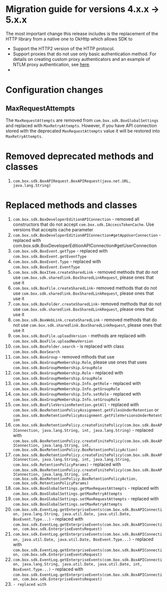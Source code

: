 # Migration guide for versions 4.x.x -> 5.x.x

The most important change this release includes is the replacement of the HTTP library from a native one to
OkHttp which allows SDK to

 - Support the HTTP2 version of the HTTP protocol.
 - Support proxies that do not use only basic authentication method. For details on creating custom proxy authenticators and an example of
NTLM proxy authentication, see [here](https://github.com/box/box-java-sdk/blob/kb/ok-http/doc/configuration.md#custom-proxy-authenticator).
 - 
# Configuration changes

## MaxRequestAttempts
The `MaxRequestAttempts` are removed from `com.box.sdk.BoxGlobalSettings` and replaced with `MaxRetryAttempts`. 
However, if you have API connection stored with the deprecated `MaxRequestAttempts` value it will be restored into `MaxRetryAttempts`.

# Removed deprecated methods and classes
1. `com.box.sdk.BoxAPIRequest.BoxAPIRequest(java.net.URL, java.lang.String)`

# Replaced methods and classes
1. `com.box.sdk.BoxDeveloperEditionAPIConnection` - removed all constructors that do not accept `com.box.sdk.IAccessTokenCache`. Use versions that accepts cache parameter
2. `com.box.sdk.BoxDeveloperEditionAPIConnection#getAppUserConnection` - replaced with com.box.sdk.BoxDeveloperEditionAPIConnection#getUserConnection
3. `com.box.sdk.BoxEvent.getType` - replaced with `com.box.sdk.BoxEvent.getEventType`
4. `com.box.sdk.BoxEvent.Type` - replaced with `com.box.sdk.BoxEvent.EventType`
5. `com.box.sdk.BoxItem.createSharedLink` - removed methods that do not use `com.box.sdk.sharedlink.BoxSharedLinkRequest`, please ones that use it
6. `com.box.sdk.BoxFile.createSharedLink`- removed methods that do not use `com.box.sdk.sharedlink.BoxSharedLinkRequest`, please ones that use it
7. `com.box.sdk.BoxFolder.createSharedLink`- removed methods that do not use `com.box.sdk.sharedlink.BoxSharedLinkRequest`, please ones that use it
8. `com.box.sdk.BoxWebLink.createSharedLink` - removed methods that do not use `com.box.sdk.sharedlink.BoxSharedLinkRequest`, please ones that use it
9. `com.box.sdk.BoxFile.uploadVersion` - methods are replaced with `com.box.sdk.BoxFile.uploadNewVersion`
10. `com.box.sdk.BoxFolder.search` - is replaced with class `com.box.sdk.BoxSearch`
11. `com.box.sdk.BoxGroup` - removed mthods that use `com.box.sdk.BoxGroupMembership.Role`, please use ones that uses `com.box.sdk.BoxGroupMembership.GroupRole`
12. `com.box.sdk.BoxGroupMembership.Role` - replaced with `com.box.sdk.BoxGroupMembership.GroupRole`
13. `com.box.sdk.BoxGroupMembership.Info.getRole` - replaced with `com.box.sdk.BoxGroupMembership.Info.getGroupRole`
14. `com.box.sdk.BoxGroupMembership.Info.setRole` - replaced with `com.box.sdk.BoxGroupMembership.Info.setGroupRole`
15. `com.box.sdk.BoxFileVersionRetention.getAll` - replaced with `com.box.sdk.BoxRetentionPolicyAssignment.getFilesUnderRetention` or `com.box.sdk.BoxRetentionPolicyAssignment.getFileVersionsUnderRetention`
16. `com.box.sdk.BoxRetentionPolicy.createFinitePolicy(com.box.sdk.BoxAPIConnection, java.lang.String, int, java.lang.String)` - replaced with `com.box.sdk.BoxRetentionPolicy.createFinitePolicy(com.box.sdk.BoxAPIConnection, java.lang.String, int, com.box.sdk.BoxRetentionPolicy.BoxRetentionPolicyAction)`
17. `com.box.sdk.BoxRetentionPolicy.createFinitePolicy(com.box.sdk.BoxAPIConnection, java.lang.String, int, java.lang.String, com.box.sdk.RetentionPolicyParams)` - replaced with `com.box.sdk.BoxRetentionPolicy.createFinitePolicy(com.box.sdk.BoxAPIConnection, java.lang.String, int, com.box.sdk.BoxRetentionPolicy.BoxRetentionPolicyAction, com.box.sdk.RetentionPolicyParams)`
18. `com.box.sdk.BoxGlobalSettings.getMaxRequestAttempts` - replaced with `com.box.sdk.BoxGlobalSettings.getMaxRetryAttempts`
19. `com.box.sdk.BoxGlobalSettings.setMaxRequestAttempts` - replaced with `com.box.sdk.BoxGlobalSettings.setMaxRetryAttempts`
20. `com.box.sdk.EventLog.getEnterpriseEvents(com.box.sdk.BoxAPIConnection, java.lang.String, java.util.Date, java.util.Date, BoxEvent.Type...)` - replaced with `com.box.sdk.EventLog.getEnterpriseEvents(com.box.sdk.BoxAPIConnection, com.box.sdk.EnterpriseEventsRequest)`
21. `com.box.sdk.EventLog.getEnterpriseEvents(com.box.sdk.BoxAPIConnection, java.util.Date, java.util.Date, BoxEvent.Type...)` - replaced with `com.box.sdk.EventLog.getEnterpriseEvents(com.box.sdk.BoxAPIConnection, com.box.sdk.EnterpriseEventsRequest)`
22. `com.box.sdk.EventLog.getEnterpriseEvents(com.box.sdk.BoxAPIConnection, java.lang.String, java.util.Date, java.util.Date, int, BoxEvent.Type...)` - replaced with `com.box.sdk.EventLog.getEnterpriseEvents(com.box.sdk.BoxAPIConnection, com.box.sdk.EnterpriseEventsRequest)`
23. `` - replaced with ``
